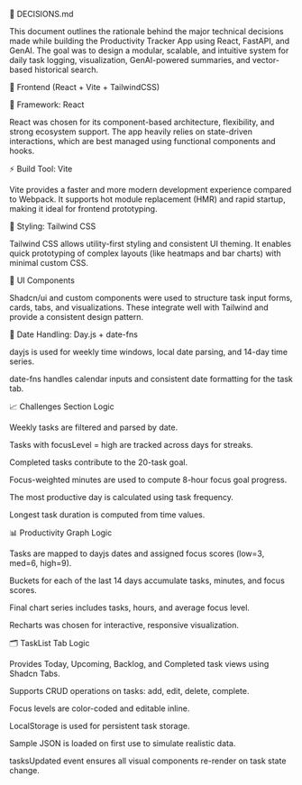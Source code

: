 📘 DECISIONS.md

This document outlines the rationale behind the major technical decisions made while building the Productivity Tracker App using React, FastAPI, and GenAI. The goal was to design a modular, scalable, and intuitive system for daily task logging, visualization, GenAI-powered summaries, and vector-based historical search.

🔷 Frontend (React + Vite + TailwindCSS)

📌 Framework: React

React was chosen for its component-based architecture, flexibility, and strong ecosystem support. The app heavily relies on state-driven interactions, which are best managed using functional components and hooks.

⚡ Build Tool: Vite

Vite provides a faster and more modern development experience compared to Webpack. It supports hot module replacement (HMR) and rapid startup, making it ideal for frontend prototyping.

🎨 Styling: Tailwind CSS

Tailwind CSS allows utility-first styling and consistent UI theming. It enables quick prototyping of complex layouts (like heatmaps and bar charts) with minimal custom CSS.

🧩 UI Components

Shadcn/ui and custom components were used to structure task input forms, cards, tabs, and visualizations. These integrate well with Tailwind and provide a consistent design pattern.

📅 Date Handling: Day.js + date-fns

dayjs is used for weekly time windows, local date parsing, and 14-day time series.

date-fns handles calendar inputs and consistent date formatting for the task tab.

📈 Challenges Section Logic

Weekly tasks are filtered and parsed by date.

Tasks with focusLevel = high are tracked across days for streaks.

Completed tasks contribute to the 20-task goal.

Focus-weighted minutes are used to compute 8-hour focus goal progress.

The most productive day is calculated using task frequency.

Longest task duration is computed from time values.

📊 Productivity Graph Logic

Tasks are mapped to dayjs dates and assigned focus scores (low=3, med=6, high=9).

Buckets for each of the last 14 days accumulate tasks, minutes, and focus scores.

Final chart series includes tasks, hours, and average focus level.

Recharts was chosen for interactive, responsive visualization.

🗂 TaskList Tab Logic

Provides Today, Upcoming, Backlog, and Completed task views using Shadcn Tabs.

Supports CRUD operations on tasks: add, edit, delete, complete.

Focus levels are color-coded and editable inline.

LocalStorage is used for persistent task storage.

Sample JSON is loaded on first use to simulate realistic data.

tasksUpdated event ensures all visual components re-render on task state change.
